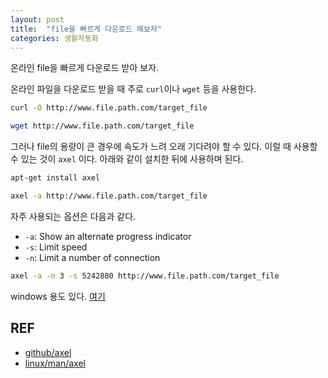 ```yaml
---
layout: post
title:  "file을 빠르게 다운로드 해보자"
categories: 생활자동화
---
```


온라인 file을 빠르게 다운로드 받아 보자.

온라인 파일을 다운로드 받을 때 주로 `curl`이나 `wget` 등을 사용한다.

```bash
curl -O http://www.file.path.com/target_file
```

```bash
wget http://www.file.path.com/target_file
```

그러나 file의 용량이 큰 경우에 속도가 느려 오래 기다려야 할 수 있다. 이럴 때 사용할 수 있는 것이 `axel` 이다. 아래와 같이 설치한 뒤에 사용하며 된다.

```bash
apt-get install axel
```

```bash
axel -a http://www.file.path.com/target_file
```

자주 사용되는 옵션은 다음과 같다.

* `-a`: Show an alternate progress indicator
* `-s`: Limit speed
* `-n`: Limit a number of connection

```bash
axel -a -n 3 -s 5242880 http://www.file.path.com/target_file
```

windows 용도 있다. [여기](https://github.com/Rergis/axel-for-windows)

## REF

* [github/axel](https://github.com/axel-download-accelerator/axel)
* [linux/man/axel](https://linux.die.net/man/1/axel)
